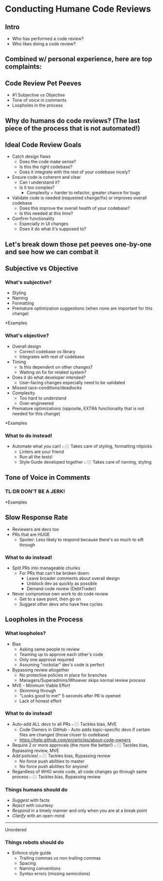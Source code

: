 # Conducting Humane Code Reviews

## Intro 
- Who has performed a code review?
- Who likes doing a code review?

## Combined w/ personal experience, here are top complaints:

## Code Review Pet Peeves
- #1 Subjective vs Objective
- Tone of voice in comments
- Loopholes in the process

## Why do humans do code reviews? (The last piece of the process that is not automated!)

## Ideal Code Review Goals
- Catch design flaws
  - Does the code make sense?
  - Is this the right codebase?
  - Does it integrate with the rest of your codebase nicely?
- Ensure code is coherent and clear
  - Can I understand it?
  - Is it too complex?
    - Complexity = harder to refactor, greater chance for bugs
- Validate code is needed (requested change/fix) or improves overall codebase
  - Does this improve the overall health of your codebase?
  - Is this needed at this time?
- Confirm functionality
  - Especially in UI changes
  - Does it do what it's supposed to?

## Let's break down those pet peeves one-by-one and see how we can combat it

## Subjective vs Objective

### What's subjective?
- Styling
- Naming
- Formatting
- Premature optimization suggestions (when none are important for this change)

*Examples

### What's objective?
- Overall design
  - Correct codebase vs library
  - Integrates with rest of codebase
- Timing
  - Is this dependent on other changes?
  - Waiting on fix for related system?
- Does it do what developer intended?
  - User-facing changes especially need to be validated
- Missed race-conditions/deadlocks
- Complexity
  - Too hard to understand
  - Over-engineered
- Premature optimizations (opposite, EXTRA functionality that is not needed for this change)

*Examples

### What to do instead!
- Automate what you can! 👉🏼 Takes care of styling, formatting nitpicks
  - Linters are your friend
  - Run all the tests!
  - Style Guide developed together 👉🏼 Takes care of naming, styling

## Tone of Voice in Comments

### **TL:DR** DON'T BE A JERK!

*Examples

## Slow Response Rate

- Reviewers are devs too
- PRs that are HUGE
  - Spoiler: Less likely to respond because there's so much to sift through

### What to do instead!
- Split PRs into manageable chunks
  - For PRs that can't be broken down:
    - Leave broader comments about overall design
    - Unblock dev as quickly as possible
    - Demand code review (DebtTrader)
- Never compromise own work to do code review
  - Get to a save point, then go on
  - Suggest other devs who have free cycles

## Loopholes in the Process

### What loopholes?
- Bias
  - Asking same people to review
  - Teaming up to approve each other's code
  - Only one approval required
  - Assuming "rockstar" dev's code is perfect 
- Bypassing review altogether
  - No protective policies in place for branches
  - Managers/Superadmins/Whoever skips normal review process
- MVE - Minimum Viable Effort
  - Skimming through
  - "Looks good to me!" 5 seconds after PR is opened
  - Lack of honest effort

### What to do instead!
- Auto-add ALL devs to all PRs 👉🏼 Tackles bias, MVE
  - Code Owners in GitHub - Auto adds topic-specific devs if certain files are changed (those closer to codebase)
  - https://help.github.com/en/articles/about-code-owners
- Require 2 or more approvals (the more the better!) 👉🏼 Tackles bias, Bypassing review, MVE
- Add policies! 👉🏼 Tackles bias, Bypassing review
  - No force push abilities to master
  - No force push abilities for anyone!
- Regardless of WHO wrote code, all code changes go through same process 👉🏼 Tackles bias, Bypassing review


### Things humans should do
- *Suggest* with facts
- *Reject* with courtesy
- *Respond* in a timely manner and only when you are at a break point
- *Clarify* with an open-mind





--------------------------------------------
Unordered


### Things robots should do
- Enforce style guide
  - Trailing commas vs non-trailing commas
  - Spacing
  - Naming conventions
  - Syntax errors (missing semicolons)


